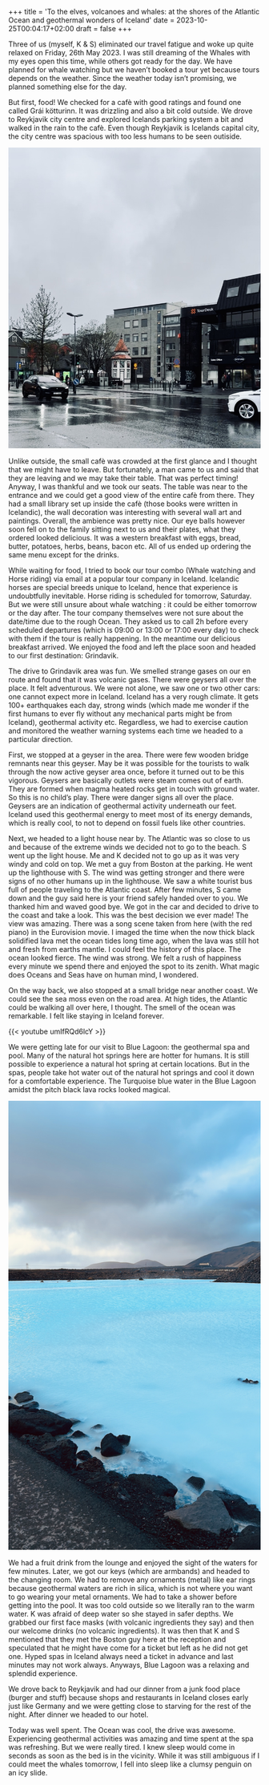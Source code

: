 +++
title = 'To the elves, volcanoes and whales: at the shores of the Atlantic Ocean and geothermal wonders of Iceland'
date = 2023-10-25T00:04:17+02:00
draft = false
+++

Three of us (myself, K & S) eliminated our travel fatigue and woke up quite relaxed on Friday, 26th May 2023. I was still dreaming of the Whales with my eyes open this time, while others got ready for the day. We have planned for whale watching but we haven’t booked a tour yet because tours depends on the weather. Since the weather today isn’t promising, we planned something else for the day.

But first, food! We checked for a cafè with good ratings and found one called Grái kötturinn. It was drizzling and also a bit cold outside. We drove to Reykjavik city centre and explored Icelands parking system a bit and walked in the rain to the cafè. Even though Reykjavik is Icelands capital city, the city centre was spacious with too less humans to be seen outiside.

![alt](/static/images/Iceland2_1.jpg)

Unlike outside, the small cafè was crowded at the first glance and I thought that we might have to leave. But fortunately, a man came to us and said that they are leaving and we may take their table. That was perfect timing! Anyway, I was thankful and we took our seats. The table was near to the entrance and we could get a good view of the entire cafè from there. They had a small library set up inside the cafè (those books were written in Icelandic), the wall decoration was interesting with several wall art and paintings. Overall, the ambience was pretty nice. Our eye balls however soon fell on to the family sitting next to us and their plates, what they ordered looked delicious. It was a western breakfast with eggs, bread, butter, potatoes, herbs, beans, bacon etc. All of us ended up ordering the same menu except for the drinks.

While waiting for food, I tried to book our tour combo (Whale watching and Horse riding) via email at a popular tour company in Iceland. Icelandic horses are special breeds unique to Iceland, hence that experience is undoubtfully inevitable. Horse riding is scheduled for tomorrow, Saturday. But we were still unsure about whale watching : it could be either tomorrow or the day after. The tour company themselves were not sure about the date/time due to the rough Ocean. They asked us to call 2h before every scheduled departures (which is 09:00 or 13:00 or 17:00 every day) to check with them if the tour is really happening. In the meantime our delicious breakfast arrived. We enjoyed the food and left the place soon and headed to our first destination: Grindavik.

The drive to Grindavik area was fun. We smelled strange gases on our en route and found that it was volcanic gases. There were geysers all over the place. It felt adventurous. We were not alone, we saw one or two other cars: one cannot expect more in Iceland. Iceland has a very rough climate. It gets 100+ earthquakes each day, strong winds (which made me wonder if the first humans to ever fly without any mechanical parts might be from Iceland), geothermal activity etc. Regardless, we had to exercise caution and monitored the weather warning systems each time we headed to a particular direction.

First, we stopped at a geyser in the area. There were few wooden bridge remnants near this geyser. May be it was possible for the tourists to walk through the now active geyser area once, before it turned out to be this vigorous. Geysers are basically outlets were steam comes out of earth. They are formed when magma heated rocks get in touch with ground water. So this is no child’s play. There were danger signs all over the place. Geysers are an indication of geothermal activity underneath our feet. Iceland used this geothermal energy to meet most of its energy demands, which is really cool, to not to depend on fossil fuels like other countries.

Next, we headed to a light house near by. The Atlantic was so close to us and because of the extreme winds we decided not to go to the beach. S went up the light house. Me and K decided not to go up as it was very windy and cold on top. We met a guy from Boston at the parking. He went up the lighthouse with S. The wind was getting stronger and there were signs of no other humans up in the lighthouse. We saw a white tourist bus full of people traveling to the Atlantic coast. After few minutes, S came down and the guy said here is your friend safely handed over to you. We thanked him and waved good bye. We got in the car and decided to drive to the coast and take a look. This was the best decision we ever made! The view was amazing. There was a song scene taken from here (with the red piano) in the Eurovision movie. I imaged the time when the now thick black solidified lava met the ocean tides long time ago, when the lava was still hot and fresh from earths mantle. I could feel the history of this place. The ocean looked fierce. The wind was strong. We felt a rush of happiness every minute we spend there and enjoyed the spot to its zenith. What magic does Oceans and Seas have on human mind, I wondered.

On the way back, we also stopped at a small bridge near another coast. We could see the sea moss even on the road area. At high tides, the Atlantic could be walking all over here, I thought. The smell of the ocean was remarkable. I felt like staying in Iceland forever.

{{< youtube umIfRQd6lcY >}}

We were getting late for our visit to Blue Lagoon: the geothermal spa and pool. Many of the natural hot springs here are hotter for humans. It is still possible to experience a natural hot spring at certain locations. But in the spas, people take hot water out of the natural hot springs and cool it down for a comfortable experience. The Turquoise blue water in the Blue Lagoon amidst the pitch black lava rocks looked magical.

![alt](/static/images/Iceland2_2.jpg)

We had a fruit drink from the lounge and enjoyed the sight of the waters for few minutes. Later, we got our keys (which are armbands) and headed to the changing room. We had to remove any ornaments (metal) like ear rings because geothermal waters are rich in silica, which is not where you want to go wearing your metal ornaments. We had to take a shower before getting into the pool. It was too cold outside so we literally ran to the warm water. K was afraid of deep water so she stayed in safer depths. We grabbed our first face masks (with volcanic ingredients they say) and then our welcome drinks (no volcanic ingredients). It was then that K and S mentioned that they met the Boston guy here at the reception and speculated that he might have come for a ticket but left as he did not get one. Hyped spas in Iceland always need a ticket in advance and last minutes may not work always. Anyways, Blue Lagoon was a relaxing and splendid experience.

We drove back to Reykjavik and had our dinner from a junk food place (burger and stuff) because shops and restaurants in Iceland closes early just like Germany and we were getting close to starving for the rest of the night. After dinner we headed to our hotel.

Today was well spent. The Ocean was cool, the drive was awesome. Experiencing geothermal activities was amazing and time spent at the spa was refreshing. But we were really tired. I knew sleep would come in seconds as soon as the bed is in the vicinity. While it was still ambiguous if I could meet the whales tomorrow, I fell into sleep like a clumsy penguin on an icy slide.
